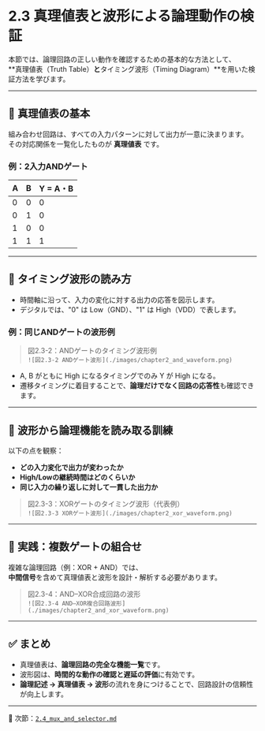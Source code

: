 # 2.3 真理値表と波形による論理動作の検証

本節では、論理回路の正しい動作を確認するための基本的な方法として、  
**真理値表（Truth Table）**と**タイミング波形（Timing Diagram）**を用いた検証方法を学びます。

---

## 🔹 真理値表の基本

組み合わせ回路は、すべての入力パターンに対して出力が一意に決まります。  
その対応関係を一覧化したものが **真理値表** です。

### 例：2入力ANDゲート

| A | B | Y = A・B |
|---|---|----------|
| 0 | 0 | 0 |
| 0 | 1 | 0 |
| 1 | 0 | 0 |
| 1 | 1 | 1 |

---

## 🔹 タイミング波形の読み方

- 時間軸に沿って、入力の変化に対する出力の応答を図示します。
- デジタルでは、"0" は Low（GND）、"1" は High（VDD）で表します。

### 例：同じANDゲートの波形例

> 図2.3-2：ANDゲートのタイミング波形例  
> `![図2.3-2 ANDゲート波形](./images/chapter2_and_waveform.png)`

- A, B がともに High になるタイミングでのみ Y が High になる。
- 遷移タイミングに着目することで、**論理だけでなく回路の応答性**も確認できます。

---

## 🔹 波形から論理機能を読み取る訓練

以下の点を観察：

- **どの入力変化で出力が変わったか**
- **High/Lowの継続時間はどのくらいか**
- **同じ入力の繰り返しに対して一貫した出力か**

> 図2.3-3：XORゲートのタイミング波形（代表例）  
> `![図2.3-3 XORゲート波形](./images/chapter2_xor_waveform.png)`

---

## 🔹 実践：複数ゲートの組合せ

複雑な論理回路（例：XOR + AND）では、  
**中間信号**を含めて真理値表と波形を設計・解析する必要があります。

> 図2.3-4：AND–XOR合成回路の波形  
> `![図2.3-4 AND–XOR複合回路波形](./images/chapter2_and_xor_waveform.png)`

---

## ✅ まとめ

- 真理値表は、**論理回路の完全な機能一覧**です。
- 波形図は、**時間的な動作の確認と遅延の評価**に有効です。
- **論理記述 → 真理値表 → 波形**の流れを身につけることで、回路設計の信頼性が向上します。

---

📎 次節：[`2.4_mux_and_selector.md`](./2.4_mux_and_selector.md)

